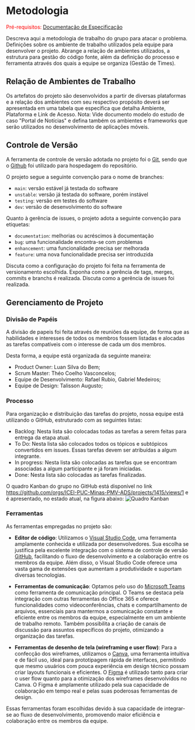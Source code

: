 
# Metodologia

<span style="color:red">Pré-requisitos: <a href="2-Especificação do Projeto.md"> Documentação de Especificação</a></span>

Descreva aqui a metodologia de trabalho do grupo para atacar o problema. Definições sobre os ambiente de trabalho utilizados pela  equipe para desenvolver o projeto. Abrange a relação de ambientes utilizados, a estrutura para gestão do código fonte, além da definição do processo e ferramenta através dos quais a equipe se organiza (Gestão de Times).

## Relação de Ambientes de Trabalho

Os artefatos do projeto são desenvolvidos a partir de diversas plataformas e a relação dos ambientes com seu respectivo propósito deverá ser apresentada em uma tabela que especifica que detalha Ambiente, Plataforma e Link de Acesso. 
Nota: Vide documento modelo do estudo de caso "Portal de Notícias" e defina também os ambientes e frameworks que serão utilizados no desenvolvimento de aplicações móveis.

## Controle de Versão

A ferramenta de controle de versão adotada no projeto foi o
[Git](https://git-scm.com/), sendo que o [Github](https://github.com)
foi utilizado para hospedagem do repositório.

O projeto segue a seguinte convenção para o nome de branches:

- `main`: versão estável já testada do software
- `unstable`: versão já testada do software, porém instável
- `testing`: versão em testes do software
- `dev`: versão de desenvolvimento do software

Quanto à gerência de issues, o projeto adota a seguinte convenção para
etiquetas:

- `documentation`: melhorias ou acréscimos à documentação
- `bug`: uma funcionalidade encontra-se com problemas
- `enhancement`: uma funcionalidade precisa ser melhorada
- `feature`: uma nova funcionalidade precisa ser introduzida

Discuta como a configuração do projeto foi feita na ferramenta de versionamento escolhida. Exponha como a gerência de tags, merges, commits e branchs é realizada. Discuta como a gerência de issues foi realizada.


## Gerenciamento de Projeto

### Divisão de Papéis

A divisão de papeis foi feita através de reuniões da equipe, de forma que as habilidades e interesses de todos os membros fossem listadas e alocadas as tarefas compatíveis com o interesse de cada um dos membros.  

Desta forma, a equipe está organizada da seguinte maneira: 

- Product Owner: Luan Silva do Bem;
- Scrum Master: Théo Coelho Vasconcelos;
- Equipe de Desenvolvimento: Rafael Rubio, Gabriel Medeiros;
- Equipe de Design: Talisson Augusto;


### Processo

Para organização e distribuição das tarefas do projeto, nossa equipe está utilizando o GitHub, estruturado com as seguintes listas:

- Backlog: Nesta lista são colocadas todas as tarefas a serem feitas para entrega da etapa atual.
- To Do: Nesta lista são colocados todos os tópicos e subtópicos convertidos em issues. Essas tarefas devem ser atribuídas a algum integrante.
- In progress: Nesta lista são colocadas as tarefas que se encontram associadas a algum participante e já foram iniciadas.
- Done: Nesta lista são colocadas as tarefas finalizadas.
 
O quadro Kanban do grupo no GitHub está disponível no link https://github.com/orgs/ICEI-PUC-Minas-PMV-ADS/projects/1415/views/1 e é apresentado, no estado atual, na figura abaixo:
![Quadro Kanban](https://github.com/user-attachments/assets/9dc44cf2-a646-47a2-bbe0-3ec40259b022)


### Ferramentas

As ferramentas empregadas no projeto são:

- **Editor de código**: Utilizamos o [Visual Studio Code](https://code.visualstudio.com/), uma ferramenta amplamente conhecida e utilizada por desenvolvedores. Sua escolha se justifica pela excelente integração com o sistema de controle de versão [GitHub](https://github.com/), facilitando o fluxo de desenvolvimento e a colaboração entre os membros da equipe. Além disso, o Visual Studio Code oferece uma vasta gama de extensões que aumentam a produtividade e suportam diversas tecnologias.
  
- **Ferramentas de comunicação**: Optamos pelo uso do [Microsoft Teams](https://teams.microsoft.com/l/channel/19%3Af5f08eeabc6e495883e753c5e13b1e8f%40thread.tacv2/G4%20-%20Quarta%20%C3%A0s%2019_00?groupId=d989a056-01a4-466f-9044-de0647f28e84&tenantId=14cbd5a7-ec94-46ba-b314-cc0fc972a161&ngc=true) como ferramenta de comunicação principal. O Teams se destaca pela integração com outras ferramentas do Office 365 e oferece funcionalidades como videoconferências, chats e compartilhamento de arquivos, essenciais para mantermos a comunicação constante e eficiente entre os membros da equipe, especialmente em um ambiente de trabalho remoto. Também possibilita a criação de canais de discussão para assuntos específicos do projeto, otimizando a organização das tarefas.

- **Ferramentas de desenho de tela (wireframing e user flow)**: Para a confecção dos wireframes, utilizamos o [Canva](https://www.canva.com/), uma ferramenta intuitiva e de fácil uso, ideal para prototipagem rápida de interfaces, permitindo que mesmo usuários com pouca experiência em design técnico possam criar layouts funcionais e eficientes. O [Figma](https://www.figma.com/) é utilizado tanto para criar o user flow quanto para a otimização dos wireframes desenvolvidos no Canva. O Figma é amplamente utilizado pela sua capacidade de colaboração em tempo real e pelas suas poderosas ferramentas de design.

Essas ferramentas foram escolhidas devido à sua capacidade de integrar-se ao fluxo de desenvolvimento, promovendo maior eficiência e colaboração entre os membros da equipe.
